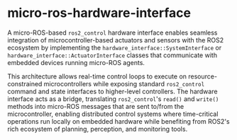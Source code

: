 # micro-ros-hardware-interface

A micro-ROS-based `ros2_control` hardware interface enables seamless integration of microcontroller-based actuators and sensors with the ROS2 ecosystem by implementing the `hardware_interface::SystemInterface` or `hardware_interface::ActuatorInterface` classes that communicate with embedded devices running micro-ROS agents.

This architecture allows real-time control loops to execute on resource-constrained microcontrollers while exposing standard `ros2_control` command and state interfaces to higher-level controllers. The hardware interface acts as a bridge, translating `ros2_control`'s `read()` and `write()` methods into micro-ROS messages that are sent to/from the microcontroller, enabling distributed control systems where time-critical operations run locally on embedded hardware while benefiting from ROS2's rich ecosystem of planning, perception, and monitoring tools.
